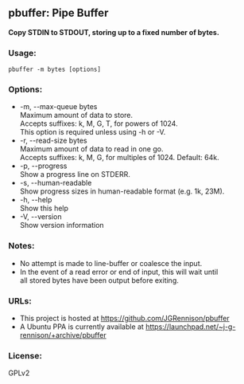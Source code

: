 ## pbuffer: Pipe Buffer

**Copy STDIN to STDOUT, storing up to a fixed number of bytes.**  

### Usage:

    pbuffer -m bytes [options]

### Options:
* -m, --max-queue bytes  
  Maximum amount of data to store.  
  Accepts suffixes: k, M, G, T, for powers of 1024.  
  This option is required unless using -h or -V.  
* -r, --read-size bytes  
  Maximum amount of data to read in one go.  
  Accepts suffixes: k, M, G, for multiples of 1024. Default: 64k.  
* -p, --progress  
  Show a progress line on STDERR.  
* -s, --human-readable  
  Show progress sizes in human-readable format (e.g. 1k, 23M).  
* -h, --help  
  Show this help  
* -V, --version  
  Show version information  

### Notes:
* No attempt is made to line-buffer or coalesce the input.
* In the event of a read error or end of input, this will wait until  
  all stored bytes have been output before exiting.

### URLs:
* This project is hosted at https://github.com/JGRennison/pbuffer
* A Ubuntu PPA is currently available at https://launchpad.net/~j-g-rennison/+archive/pbuffer

### License:
GPLv2
